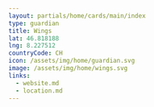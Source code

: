 ```yaml
---
layout: partials/home/cards/main/index
type: guardian
title: Wings
lat: 46.818188
lng: 8.227512
countryCode: CH
icon: /assets/img/home/guardian.svg
image: /assets/img/home/wings.svg
links:
  - website.md
  - location.md
---
```

